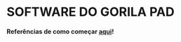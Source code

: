 # SOFTWARE DO GORILA PAD

#### Referências de como começar [aqui](https://github.com/minipadKB/minipad-firmware)!
